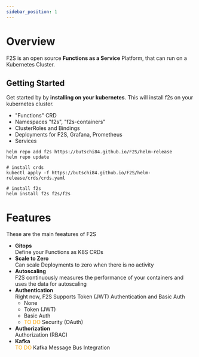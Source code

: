 ```yaml
---
sidebar_position: 1
---
```


# Overview

F2S is an open source **Functions as a Service** Platform, that can run on a Kubernetes Cluster.

## Getting Started

Get started by by **installing on your kubernetes**.
This will install f2s on your kubernetes cluster.

* "Functions" CRD
* Namespaces "f2s", "f2s-containers"
* ClusterRoles and Bindings
* Deployments for F2S, Grafana, Prometheus
* Services

```
helm repo add f2s https://butschi84.github.io/F2S/helm-release
helm repo update

# install crds
kubectl apply -f https://butschi84.github.io/F2S/helm-release/crds/crds.yaml

# install f2s
helm install f2s f2s/f2s
```

# Features
These are the main feeatures of F2S

* **Gitops**<br/>
  Define your Functions as K8S CRDs
* **Scale to Zero**<br/>
  Can scale Deployments to zero when there is no activity
* **Autoscaling**<br/>
  F2S continuously measures the performance of your containers and uses the data for autoscaling
* **Authentication**<br/>
  Right now, F2S Supports Token (JWT) Authentication and Basic Auth
  * None
  * Token (JWT)
  * Basic Auth
  * <font color=orange>TO DO</font> Security (OAuth)
* **Authorization**<br/>
  Authorization (RBAC)
* **Kafka**<br/>
  <font color=orange>TO DO</font> Kafka Message Bus Integration